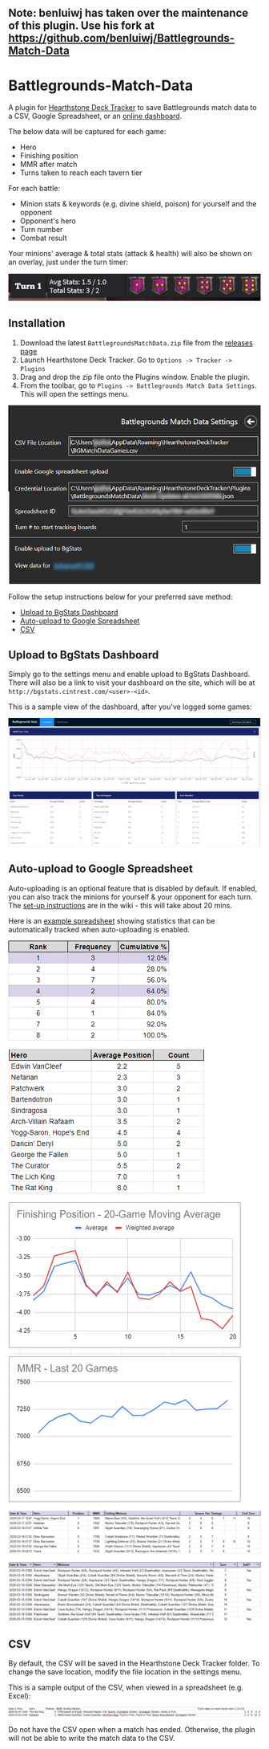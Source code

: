 ## Note: benluiwj has taken over the maintenance of this plugin. Use his fork at https://github.com/benluiwj/Battlegrounds-Match-Data

# Battlegrounds-Match-Data
A plugin for [Hearthstone Deck Tracker](https://github.com/HearthSim/Hearthstone-Deck-Tracker) to save Battlegrounds match data to a CSV, Google Spreadsheet, or an [online dashboard](https://bgstats.cintrest.com).

The below data will be captured for each game:
- Hero
- Finishing position
- MMR after match
- Turns taken to reach each tavern tier

For each battle:
- Minion stats & keywords (e.g. divine shield, poison) for yourself and the opponent
- Opponent's hero
- Turn number
- Combat result

Your minions' average & total stats (attack & health) will also be shown on an overlay, just under the turn timer:

![Overlay](Images/overlay.PNG?raw=true)

## Installation
1. Download the latest `BattlegroundsMatchData.zip` file from the [releases page](https://github.com/jawslouis/battlegrounds-stats/releases)
2. Launch Hearthstone Deck Tracker. Go to `Options -> Tracker -> Plugins`
3. Drag and drop the zip file onto the Plugins window. Enable the plugin.
4. From the toolbar, go to `Plugins -> Battlegrounds Match Data Settings`. This will open the settings menu. 

![Settings](Images/settings.PNG?raw=true)  

Follow the setup instructions below for your preferred save method:
- [Upload to BgStats Dashboard](#upload-to-bgstats-dashboard)
- [Auto-upload to Google Spreadsheet](#auto-upload-to-google-spreadsheet)
- [CSV](#csv)

## Upload to BgStats Dashboard

Simply go to the settings menu and enable upload to BgStats Dashboard.
There will also be a link to visit your dashboard on the site, which will be at `http://bgstats.cintrest.com/<user>-<id>`. 

This is a sample view of the dashboard, after you've logged some games:

![Sample Dashboard](Images/sample-dash.PNG?raw=true)  

## Auto-upload to Google Spreadsheet
Auto-uploading is an optional feature that is disabled by default. If enabled, you can also track the minions for yourself & your opponent for each turn.
The [set-up instructions](../../wiki/Auto-upload-to-Google-Spreadsheet/) are in the wiki - this will take about 20 mins.

Here is an [example spreadsheet](https://docs.google.com/spreadsheets/d/1jlK08xcHi83u85V2YMT7UhQCsLeY8iENztPi7BFnR58/edit?usp=sharing)  showing statistics that can be automatically tracked when auto-uploading is enabled.

![statistics](Images/statistics-3.PNG?raw=true)

![statistics](Images/statistics-2.PNG?raw=true)

![statistics](Images/statistics-1.PNG?raw=true)

![spreadsheet](Images/spreadsheet.PNG?raw=true)

![spreadsheet](Images/allboards.PNG?raw=true)

## CSV
By default, the CSV will be saved in the Hearthstone Deck Tracker folder. To change the save location, modify the file location in the settings menu. 

This is a sample output of the CSV, when viewed in a spreadsheet (e.g. Excel):

![CSVFormat](Images/csvformat.png?raw=true)

Do not have the CSV open when a match has ended. Otherwise, the plugin will not be able to write the match data to the CSV.
